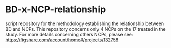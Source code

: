 # BD-x-NCP-relationship
script repository for the methodology establishing the relationship between BD and NCPs.
This repository concerns only 4 NCPs on the 17 treated in the study.
For more details concerning others NCPs, please see: https://figshare.com/account/home#/projects/132758
